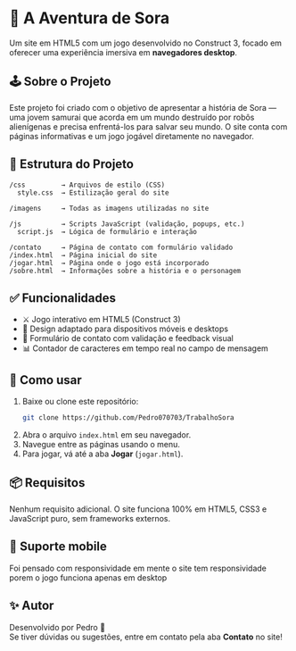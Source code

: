 
# 🌟 A Aventura de Sora

Um site em HTML5 com um jogo desenvolvido no Construct 3, focado em oferecer uma experiência imersiva  em **navegadores desktop**.

## 🕹 Sobre o Projeto

Este projeto foi criado com o objetivo de apresentar a história de Sora — uma jovem samurai que acorda em um mundo destruído por robôs alienígenas e precisa enfrentá-los para salvar seu mundo. O site conta com páginas informativas e um jogo jogável diretamente no navegador.

## 📁 Estrutura do Projeto

```
/css         → Arquivos de estilo (CSS)
  style.css  → Estilização geral do site

/imagens     → Todas as imagens utilizadas no site

/js          → Scripts JavaScript (validação, popups, etc.)
  script.js  → Lógica de formulário e interação

/contato     → Página de contato com formulário validado
/index.html  → Página inicial do site
/jogar.html  → Página onde o jogo está incorporado
/sobre.html  → Informações sobre a história e o personagem
```

## ✅ Funcionalidades

- ⚔️ Jogo interativo em HTML5 (Construct 3)
- 📱 Design adaptado para dispositivos móveis e desktops
- 📧 Formulário de contato com validação e feedback visual
- 📊 Contador de caracteres em tempo real no campo de mensagem

## 🔧 Como usar

1. Baixe ou clone este repositório:
   ```bash
   git clone https://github.com/Pedro070703/TrabalhoSora
   ```
2. Abra o arquivo `index.html` em seu navegador.
3. Navegue entre as páginas usando o menu.
4. Para jogar, vá até a aba **Jogar** (`jogar.html`).

## 📦 Requisitos

Nenhum requisito adicional. O site funciona 100% em HTML5, CSS3 e JavaScript puro, sem frameworks externos.

## 📱 Suporte mobile

Foi pensado com responsividade em mente o site tem responsividade porem o jogo funciona apenas em desktop

## ✨ Autor

Desenvolvido por Pedro 🚀  
Se tiver dúvidas ou sugestões, entre em contato pela aba **Contato** no site!
